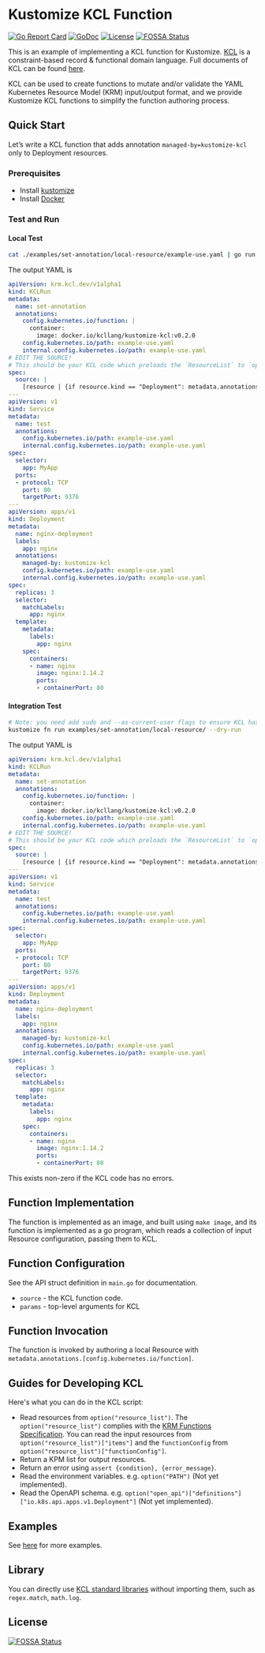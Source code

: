 # Kustomize KCL Function

[![Go Report Card](https://goreportcard.com/badge/github.com/kcl-lang/kustomize-kcl)](https://goreportcard.com/report/github.com/kcl-lang/kustomize-kcl)
[![GoDoc](https://godoc.org/github.com/kcl-lang/kustomize-kcl?status.svg)](https://godoc.org/github.com/kcl-lang/kustomize-kcl)
[![License](https://img.shields.io/badge/License-Apache%202.0-blue.svg)](https://github.com/kcl-lang/kustomize-kcl/blob/main/LICENSE)
[![FOSSA Status](https://app.fossa.com/api/projects/git%2Bgithub.com%2Fkcl-lang%2Fkustomize-kcl.svg?type=shield)](https://app.fossa.com/projects/git%2Bgithub.com%2Fkcl-lang%2Fkustomize-kcl?ref=badge_shield)

This is an example of implementing a KCL function for Kustomize. [KCL](https://github.com/kcl-lang/kcl) is a constraint-based record & functional domain language. Full documents of KCL can be found [here](https://kcl-lang.io/).

KCL can be used to create functions to mutate and/or validate the YAML Kubernetes Resource Model (KRM) input/output format, and we provide Kustomize KCL functions to simplify the function authoring process.

## Quick Start

Let’s write a KCL function that adds annotation `managed-by=kustomize-kcl` only to Deployment resources.

### Prerequisites

+ Install [kustomize](https://github.com/kubernetes-sigs/kustomize)
+ Install [Docker](https://www.docker.com/)

### Test and Run

#### Local Test

```bash
cat ./examples/set-annotation/local-resource/example-use.yaml | go run main.go
```

The output YAML is

```yaml
apiVersion: krm.kcl.dev/v1alpha1
kind: KCLRun
metadata:
  name: set-annotation
  annotations:
    config.kubernetes.io/function: |
      container:
        image: docker.io/kcllang/kustomize-kcl:v0.2.0
    config.kubernetes.io/path: example-use.yaml
    internal.config.kubernetes.io/path: example-use.yaml
# EDIT THE SOURCE!
# This should be your KCL code which preloads the `ResourceList` to `option("resource_list")
spec:
  source: |
    [resource | {if resource.kind == "Deployment": metadata.annotations: {"managed-by" = "kustomize-kcl"}} for resource in option("resource_list").items]
---
apiVersion: v1
kind: Service
metadata:
  name: test
  annotations:
    config.kubernetes.io/path: example-use.yaml
    internal.config.kubernetes.io/path: example-use.yaml
spec:
  selector:
    app: MyApp
  ports:
  - protocol: TCP
    port: 80
    targetPort: 9376
---
apiVersion: apps/v1
kind: Deployment
metadata:
  name: nginx-deployment
  labels:
    app: nginx
  annotations:
    managed-by: kustomize-kcl
    config.kubernetes.io/path: example-use.yaml
    internal.config.kubernetes.io/path: example-use.yaml
spec:
  replicas: 3
  selector:
    matchLabels:
      app: nginx
  template:
    metadata:
      labels:
        app: nginx
    spec:
      containers:
      - name: nginx
        image: nginx:1.14.2
        ports:
        - containerPort: 80
```

#### Integration Test

```bash
# Note: you need add sudo and --as-current-user flags to ensure KCL has permission to write temp files in the container filesystem.
kustomize fn run examples/set-annotation/local-resource/ --dry-run
```

The output YAML is

```yaml
apiVersion: krm.kcl.dev/v1alpha1
kind: KCLRun
metadata:
  name: set-annotation
  annotations:
    config.kubernetes.io/function: |
      container:
        image: docker.io/kcllang/kustomize-kcl:v0.2.0
    config.kubernetes.io/path: example-use.yaml
    internal.config.kubernetes.io/path: example-use.yaml
# EDIT THE SOURCE!
# This should be your KCL code which preloads the `ResourceList` to `option("resource_list")
spec:
  source: |
    [resource | {if resource.kind == "Deployment": metadata.annotations: {"managed-by" = "kustomize-kcl"}} for resource in option("resource_list").items]
---
apiVersion: v1
kind: Service
metadata:
  name: test
  annotations:
    config.kubernetes.io/path: example-use.yaml
    internal.config.kubernetes.io/path: example-use.yaml
spec:
  selector:
    app: MyApp
  ports:
  - protocol: TCP
    port: 80
    targetPort: 9376
---
apiVersion: apps/v1
kind: Deployment
metadata:
  name: nginx-deployment
  labels:
    app: nginx
  annotations:
    managed-by: kustomize-kcl
    config.kubernetes.io/path: example-use.yaml
    internal.config.kubernetes.io/path: example-use.yaml
spec:
  replicas: 3
  selector:
    matchLabels:
      app: nginx
  template:
    metadata:
      labels:
        app: nginx
    spec:
      containers:
      - name: nginx
        image: nginx:1.14.2
        ports:
        - containerPort: 80
```

This exists non-zero if the KCL code has no errors.

## Function Implementation

The function is implemented as an image, and built using `make image`, and its function is implemented as a go program, which reads a collection of input Resource configuration, passing them to KCL.

## Function Configuration

See the API struct definition in `main.go` for documentation.

+ `source` - the KCL function code.
+ `params` - top-level arguments for KCL

## Function Invocation

The function is invoked by authoring a local Resource with `metadata.annotations.[config.kubernetes.io/function]`.

## Guides for Developing KCL

Here's what you can do in the KCL script:

+ Read resources from `option("resource_list")`. The `option("resource_list")` complies with the [KRM Functions Specification](https://kpt.dev/book/05-developing-functions/01-functions-specification). You can read the input resources from `option("resource_list")["items"]` and the `functionConfig` from `option("resource_list")["functionConfig"]`.
+ Return a KPM list for output resources.
+ Return an error using `assert {condition}, {error_message}`.
+ Read the environment variables. e.g. `option("PATH")` (Not yet implemented).
+ Read the OpenAPI schema. e.g. `option("open_api")["definitions"]["io.k8s.api.apps.v1.Deployment"]` (Not yet implemented).

## Examples

See [here](https://kcl-lang.io/krm-kcl/tree/main/examples) for more examples.

## Library

You can directly use [KCL standard libraries](https://kcl-lang.io/docs/reference/model/overview) without importing them, such as `regex.match`, `math.log`.


## License
[![FOSSA Status](https://app.fossa.com/api/projects/git%2Bgithub.com%2Fkcl-lang%2Fkustomize-kcl.svg?type=large)](https://app.fossa.com/projects/git%2Bgithub.com%2Fkcl-lang%2Fkustomize-kcl?ref=badge_large)
